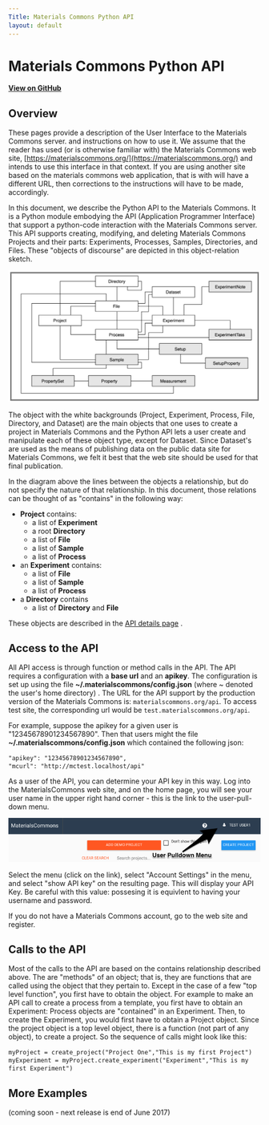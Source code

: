 ```yaml
---
Title: Materials Commons Python API
layout: default
---
```


Materials Commons Python API
============================
**[View on GitHub](https://github.com/materials-commons/mcapi/tree/master/python)**

Overview
--------

These pages provide a description of the User Interface to the Materials Commons server.
and instructions on how to use it. We assume that the reader has
used (or is otherwise familiar with)
the Materials Commons web site,
[https://materialscommons.org/](https://materialscommons.org/) and intends to use
this interface in that context. If you are using another
site based on the materials commons web application, that is
with will have a different URL, then corrections to
the instructions will have to be made, accordingly.

In this document, we describe the Python API to the Materials Commons.
It is a Python module embodying the API (Application Programmer Interface)
that support a python-code interaction with the Materials Commons
server. This API supports creating, modifying, and deleting Materials
Commons Projects and their parts: Experiments, Processes, Samples,
Directories, and Files. These "objects of discourse" are depicted
in this object-relation sketch.

![A box and line diagram of the core pojects and their relationships](./images/MaterialsCommonsCoreObject.png)

The object with the white backgrounds (Project, Experiment,
Process, File, Directory, and Dataset) are the main objects that
one uses to create a project in Materials Commons and the Python
API lets a user create and manipulate each of these object type,
except for Dataset. Since Dataset's are used as the means of
publishing data on the public data site for Materials Commons, we
felt it best that the web site should be used for that final
publication.

In the diagram above the lines between the objects a
      relationship, but do not specify the nature of that relationship.
      In this document, those relations can be thought of as "contains"
      in the following way:
* **Project** contains:
  * a list of **Experiment**
  * a root **Directory**
  * a list of **File**
  * a list of **Sample**
  * a list of **Process**
* an **Experiment** contains:
  * a list of **File**
  * a list of **Sample**
  * a list of **Process**
* a **Directory** contains
  * a list of **Directory** and **File**

These objects are described in the [API details page](./api) .

Access to the API
-----------------

All API access is through function or method calls in the API. 
The API requires a configuration with a **base url** and an **apikey**.
The configuration is set up using the file **~/.materialscommons/config.json**
(where ~ denoted the user's home directory) . 
The URL for the API support by the production version of the
Materials Commons is: <code>materialscommons.org/api</code>. To
access test site, the corresponding url would be <code>test.materialscommons.org/api</code>.

For example, suppose the apikey for a given user is
"12345678901234567890".
Then that users might the file **~/.materialscommons/config.json**
which contained the following json:
```
"apikey": "12345678901234567890",
"mcurl": "http://mctest.localhost/api"
```

As a user of the API, you can determine your API key in this way.
Log into the MaterialsCommons web site, and on the home page, you
will see your user name in the upper right hand corner - this is
the link to the user-pull-down menu.

![Showing Position of User Menu](images/MC_UserMenu.png)

Select the menu (click on the link), select "Account Settings"
in the menu, and select "show API key" on the resulting page. This
will display your API Key. Be careful with this value: possesing
it is equivlent to having your username and password.

If you do not have a Materials Commons account, go to the web site and register.

Calls to the API
----------------

Most of the calls to the API are based on the contains
relationship described above. The are "methods" of an object; that
is, they are functions that are called using the object that they
pertain to. Except in the case of a few "top level function", you
first have to obtain the object. For example to make an API call
to create a process from a template, you first have to obtain an
Experiment: Process objects are "contained" in an Experiment.
Then, to create the Experiment, you would first have to obtain a
Project object. Since the project object is a top level object,
there is a function (not part of any object), to create a project.
So the sequence of calls might look like this:
```
myProject = create_project("Project One","This is my first Project")
myExperiment = myProject.create_experiment("Experiment","This is my first Experiment")
```

More Examples
-------------

(coming soon - next release is end of June 2017)
